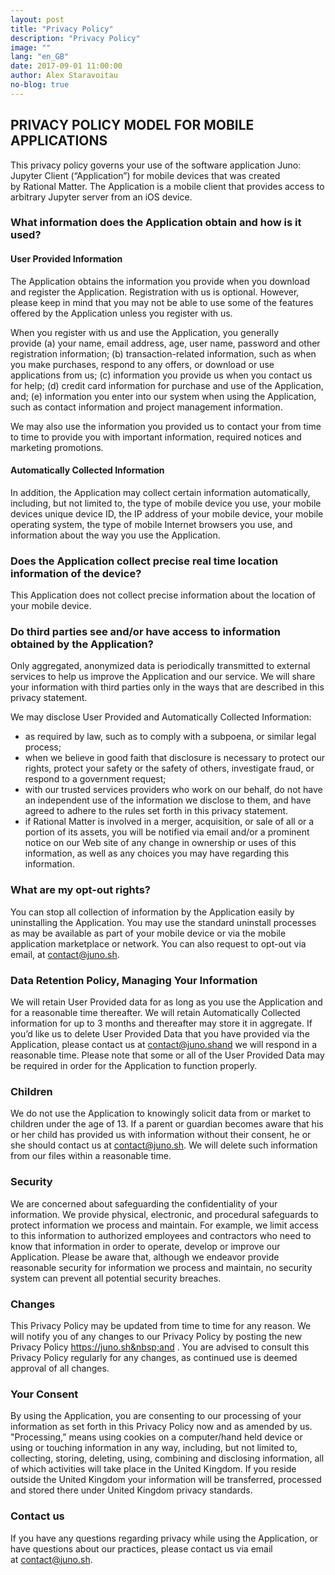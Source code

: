 ```yaml
---
layout: post
title: "Privacy Policy"
description: "Privacy Policy"
image: ""
lang: "en_GB"
date: 2017-09-01 11:00:00
author: Alex Staravoitau
no-blog: true
---
```

## PRIVACY POLICY MODEL FOR MOBILE APPLICATIONS
This privacy policy governs your use of the software application Juno: Jupyter Client (“Application”) for mobile devices that was created by&nbsp;Rational Matter.&nbsp;The Application is&nbsp;a mobile client that provides access to arbitrary Jupyter server from an iOS device.

### What information does the Application obtain and how is it used? 
#### User Provided Information
The Application obtains the information you provide when you download and register the Application.&nbsp;Registration with us is optional. However, please keep in mind that you may not be able to use some of the features offered by the Application unless you register with us.

When you register with us and use the Application, you generally provide&nbsp;(a) your name, email address, age, user name, password and other registration information; (b) transaction-related information, such as when you make purchases, respond to any offers, or download or use applications from us; (c) information you provide us when you contact us for help; (d) credit card information for purchase and use of the Application, and; (e) information you enter into our system when using the Application, such as contact information and project management information.

We may also use the information you provided us to contact your from time to time to provide you with important information, required notices and marketing promotions.

#### Automatically Collected Information
In addition, the Application may collect certain information automatically, including, but not limited to, the type of mobile device you use, your mobile devices unique device ID, the IP address of your mobile device, your mobile operating system, the type of mobile Internet browsers you use, and information about the way you use the Application. 

### Does the Application collect precise real time location information of the device?
This Application does not collect precise information about the location of your mobile device.

### Do third parties see and/or have access to information obtained by the Application?
Only aggregated, anonymized data is periodically transmitted to external services to help us improve the Application and our service. We will share your information with third parties only in the ways that are described in this privacy statement. 

We may disclose User Provided and Automatically Collected Information: 

 * as required by law, such as to comply with a subpoena, or similar legal process; 
 * when we believe in good faith that disclosure is necessary to protect our rights, protect your safety or the safety of others, investigate fraud, or respond to a government request; 
 * with our trusted services providers who work on our behalf, do not have an independent use of the information we disclose to them, and have agreed to adhere to the rules set forth in this privacy statement. 
 * if Rational Matter is involved in a merger, acquisition, or sale of all or a portion of its assets, you will be notified via email and/or a prominent notice on our Web site of any change in ownership or uses of this information, as well as any choices you may have regarding this information. 

### What are my opt-out rights?
You can stop all collection of information by the Application easily by uninstalling the Application. You may use the standard uninstall processes as may be available as part of your mobile device or via the mobile application marketplace or network. You can also request to opt-out via email, at contact@juno.sh.

### Data Retention Policy, Managing Your Information
We will retain User Provided data for as long as you use the Application and for a reasonable time thereafter. We will retain Automatically Collected information for up to 3 months and thereafter may store it in aggregate. If you’d like us to delete User Provided Data that you have provided via the Application, please contact us at&nbsp;contact@juno.shand we will respond in a reasonable time. Please note that some or all of the User Provided Data may be required in order for the Application to function properly.

### Children
We do not use the Application to knowingly solicit data from or market to children under the age of 13. If a parent or guardian becomes aware that his or her child has provided us with information without their consent, he or she should contact us at&nbsp;contact@juno.sh. We will delete such information from our files within a reasonable time.

### Security
We are concerned about safeguarding the confidentiality of your information. We provide physical, electronic, and procedural safeguards to protect information we process and maintain. For example, we limit access to this information to authorized employees and contractors who need to know that information in order to operate, develop or improve our Application. Please be aware that, although we endeavor provide reasonable security for information we process and maintain, no security system can prevent all potential security breaches.

### Changes 
This Privacy Policy may be updated from time to time for any reason. We will notify you of any changes to our Privacy Policy by posting the new Privacy Policy&nbsp;https://juno.sh&nbsp;and&nbsp;. You are advised to consult this Privacy Policy regularly for any changes, as continued use is deemed approval of all changes.

### Your Consent
By using the Application, you are consenting to our processing of your information as set forth in this Privacy Policy now and as amended by us. &quot;Processing,” means using cookies on a computer/hand held device or using or touching information in any way, including, but not limited to, collecting, storing, deleting, using, combining and disclosing information, all of which activities will take place in the United Kingdom. If you reside outside the United Kingdom&nbsp;your information will be transferred, processed and stored there under United Kingdom&nbsp;privacy standards.&nbsp;

### Contact us
If you have any questions regarding privacy while using the Application, or have questions about our practices, please contact us via email at&nbsp;contact@juno.sh.